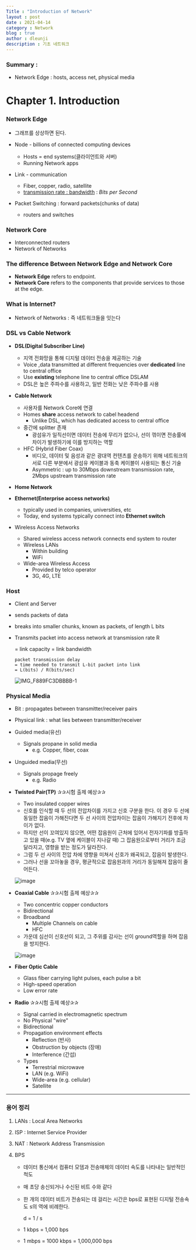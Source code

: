 ```yaml
---
Title : "Introduction of Network"
layout : post
date : 2021-04-14
category : Network
blog : true
author : dleunji
description : 기초 네트워크 
---
```


### Summary : 

- Network Edge : hosts, access net, physical media

# Chapter 1. Introduction

### Network Edge

-  그래프를 상상하면 된다.

- Node - billions of connected computing devices
  - Hosts = end systems(클라이언트와 서버)
  - Running Network apps
- Link - communication
  - Fiber, copper, radio, satellite
  - <u>transmission rate : bandwidth</u> : *Bits per Second*
- Packet Switching : forward packets(chunks of data)
  - routers and switches

### Network Core

- Interconnected routers
- Network of Networks

### The difference Between Network Edge and Network Core

- **Network Edge** refers to endpoint.
- **Network Core** refers to the components that provide services to those at the edge.

### What is Internet?

- Network of Networks : 즉 네트워크들을 잇는다

### DSL vs Cable Network

- **DSL(Digital Subscriber Line)** 
  - 지역 전화망을 통해 디지털 데이터 전송을 제공하는 기술
  - Voice ,data transmitted at different frequencies over **dedicated** line to central office
  - Use **existing** telephone line to central office DSLAM
  - DSL은 높은 주파수를 사용하고, 일반 전화는 낮은 주파수를 사용
- **Cable Network** 
  - 사용자를 Network Core에 연결
  - Homes **share** access network to cabel headend
    - Unlike DSL, which has dedicated access to central office
  - 중간에 splitter 존재
    - 광섬유가 일직선이면 데이터 전송에 무리가 없으나, 선이 꺾이면 전송률에 차이가 발생하기에 이를 방지하는 역할
  - HFC (Hybrid Fiber Coax) 
    - 비디오, 데이터 및 음성과 같은 광대역 컨텐츠를 운송하기 위해 네트워크의 서로 다른 부분에서 광섬유 케이블과 동축 케이블이 사용되는 통신 기술
    - Asymmetric : up to 30Mbps downstream transmission rate, 2Mbps upstream transmission rate
- **Home Network**

- **Ethernet(Enterprise access networks)**
  - typically used in companies, universities, etc
  - Today, end systems typically connect into **Ethernet switch**
- Wireless Access Networks
  - Shared wireless access network connects end system to router
  - Wireless LANs
    - Within building
    - WiFi
  - Wide-area Wireless Access
    - Provided by telco operator
    - 3G, 4G, LTE



### Host

- Client and Server

- sends packets of data

- breaks into smaller chunks, known as packets, of length L bits

- Transmits packet into access network at transmission rate R 

  = link capacity = link bandwidth

  ```
  packet transmission delay 
  = time needed to transmit L-bit packet into link
  = L(bits) / R(bits/sec)
  ```

  ![IMG_F889FC3DBBBB-1](https://user-images.githubusercontent.com/46207836/114731660-e47f8500-9d7c-11eb-9872-a0c89bdb243f.jpeg)



### Physical Media

- Bit : propagates between transmitter/receiver pairs

- Physical link : what lies between transmitter/receiver 

- Guided media(유선)

  - Signals propane in solid media
    - e.g. Copper, fiber, coax

- Unguided media(무선)

  - Signals propage freely
    - e.g. Radio

- **Twisted Pair(TP)**  ✰✰시험 출제 예상✰✰

  - Two insulated copper wires
  - 신호를 인식할 때 두 선의 전압차이를 가지고 신호 구분을 한다. 이 경우 두 선에 동일한 잡음이 가해진다면 두 선 사이의 전압차이는 잡음이 가해지기 전후에 차이가 없다.
  - 하지만 선이 꼬여있지 않으면, 어떤 잡음원이 근처에 있어서 전자기파를 방출하고 있을 때(e.g. TV 옆에 케이블이 지나갈 때) 그 잡음원으로부터 거리가 조금 달라지고, 영향을 받는 정도가 달라진다.
  - 그럼 두 선 사이의 전압 차에 영향을 미쳐서 신호가 왜곡되고, 잡음이 발생한다.
  - 그러나 선을 꼬아놓을 경우, 평균적으로 잡음원과의 거리가 동일해져 잡음이 줄어든다.

  ![image](https://user-images.githubusercontent.com/46207836/114735171-e0a13200-9d7f-11eb-863a-464aedd055b7.png)

- **Coaxial Cable** ✰✰시험 출제 예상✰✰

  - Two concentric copper conductors
  - Bidirectional
  - Broadband
    - Multiple Channels on cable
    - HFC
  - 가운데 심선이 신호선이 되고, 그 주위를 감사는 선이 ground역할을 하며 잡음을 방지한다.

  ![image](https://user-images.githubusercontent.com/46207836/114735960-a2584280-9d80-11eb-978a-11305bcdb45e.png)

- **Fiber Optic Cable** 

  - Glass fiber carrying light pulses, each pulse a bit
  - High-speed operation
  - Low error rate

  

- **Radio** ✰✰시험 출제 예상✰✰

  - Signal carried in electromagnetic spectrum
  - No Physical "wire"
  - Bidirectional
  - Propagation environment effects
    - Reflection (반사)
    - Obstruction by objects (장애)
    - Interference (간섭)
  - Types
    - Terrestrial microwave
    - LAN (e.g. WiFi)
    - Wide-area (e.g. cellular)
    - Satellite

---

### 용어 정리

1. LANs : Local Area Networks

2. ISP : Internet Service Provider

3. NAT : Network Address Transmission

4. BPS 

   - 데이터 통신에서 컴퓨터 모뎀과 전송매체의 데이터 속도를 나타내는 일반적인 척도

   - 매 초당 송신되거나 수신된 비트 수와 같다

   - 한 개의 데이터 비트가 전송되는 데 걸리는 시간은 bps로 표현된 디지털 전송속도 s의 역에 비례한다.

     d = 1 / s

   - 1 kbps = 1,000 bps
   - 1 mbps = 1000 kbps = 1,000,000 bps

